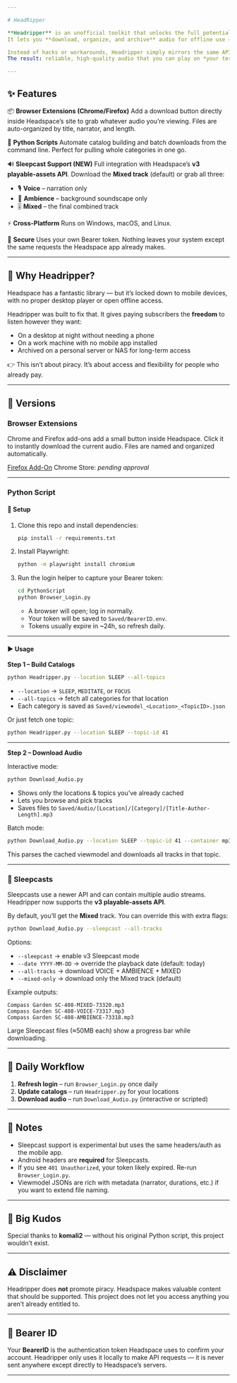 ```yaml
---

# HeadRipper

**Headripper** is an unofficial toolkit that unlocks the full potential of your Headspace subscription.
It lets you **download, organize, and archive** audio for offline use — something the official app doesn’t make easy.

Instead of hacks or workarounds, Headripper simply mirrors the same API calls that the mobile apps use with your account.
The result: reliable, high-quality audio that you can play on *your terms*.

---
```


## ✨ Features

📦 **Browser Extensions (Chrome/Firefox)**
Add a download button directly inside Headspace’s site to grab whatever audio you’re viewing. Files are auto-organized by title, narrator, and length.

🐍 **Python Scripts**
Automate catalog building and batch downloads from the command line. Perfect for pulling whole categories in one go.

🔊 **Sleepcast Support (NEW)**
Full integration with Headspace’s **v3 playable-assets API**.
Download the **Mixed track** (default) or grab all three:

* 🎙️ **Voice** – narration only
* 🌌 **Ambience** – background soundscape only
* 🎚️ **Mixed** – the final combined track

⚡ **Cross-Platform**
Runs on Windows, macOS, and Linux.

🔐 **Secure**
Uses your own Bearer token. Nothing leaves your system except the same requests the Headspace app already makes.

---

## 🎯 Why Headripper?

Headspace has a fantastic library — but it’s locked down to mobile devices, with no proper desktop player or open offline access.

Headripper was built to fix that.
It gives paying subscribers the **freedom** to listen however they want:

* On a desktop at night without needing a phone
* On a work machine with no mobile app installed
* Archived on a personal server or NAS for long-term access

👉 This isn’t about piracy. It’s about access and flexibility for people who already pay.

---

## 🧩 Versions

### Browser Extensions

Chrome and Firefox add-ons add a small button inside Headspace. Click it to instantly download the current audio.
Files are named and organized automatically.

[Firefox Add-On](https://addons.mozilla.org/en-US/firefox/addon/headripper/?utm_source=joexv.github.io)
Chrome Store: *pending approval*

---

### Python Script

#### 🔧 Setup

1. Clone this repo and install dependencies:

   ```bash
   pip install -r requirements.txt
   ```
2. Install Playwright:

   ```bash
   python -m playwright install chromium
   ```
3. Run the login helper to capture your Bearer token:

   ```bash
   cd PythonScript
   python Browser_Login.py
   ```

   * A browser will open; log in normally.
   * Your token will be saved to `Saved/BearerID.env`.
   * Tokens usually expire in \~24h, so refresh daily.

---

#### ▶️ Usage

**Step 1 – Build Catalogs**

```bash
python Headripper.py --location SLEEP --all-topics
```

* `--location` → `SLEEP`, `MEDITATE`, or `FOCUS`
* `--all-topics` → fetch all categories for that location
* Each category is saved as `Saved/viewmodel_<Location>_<TopicID>.json`

Or just fetch one topic:

```bash
python Headripper.py --location SLEEP --topic-id 41
```

---

**Step 2 – Download Audio**

Interactive mode:

```bash
python Download_Audio.py
```

* Shows only the locations & topics you’ve already cached
* Lets you browse and pick tracks
* Saves files to `Saved/Audio/[Location]/[Category]/[Title-Author-Length].mp3`

Batch mode:

```bash
python Download_Audio.py --location SLEEP --topic-id 41 --container mp3
```

This parses the cached viewmodel and downloads all tracks in that topic.

---

### 🌙 Sleepcasts

Sleepcasts use a newer API and can contain multiple audio streams.
Headripper now supports the **v3 playable-assets API**.

By default, you’ll get the **Mixed** track.
You can override this with extra flags:

```bash
python Download_Audio.py --sleepcast --all-tracks
```

Options:

* `--sleepcast` → enable v3 Sleepcast mode
* `--date YYYY-MM-DD` → override the playback date (default: today)
* `--all-tracks` → download VOICE + AMBIENCE + MIXED
* `--mixed-only` → download only the Mixed track (default)

Example outputs:

```
Compass Garden SC-408-MIXED-73320.mp3
Compass Garden SC-408-VOICE-73317.mp3
Compass Garden SC-408-AMBIENCE-73318.mp3
```

Large Sleepcast files (≈50MB each) show a progress bar while downloading.

---

## 🔄 Daily Workflow

1. **Refresh login** – run `Browser_Login.py` once daily
2. **Update catalogs** – run `Headripper.py` for your locations
3. **Download audio** – run `Download_Audio.py` (interactive or scripted)

---

## 📝 Notes

* Sleepcast support is experimental but uses the same headers/auth as the mobile app.
* Android headers are **required** for Sleepcasts.
* If you see `401 Unauthorized`, your token likely expired. Re-run `Browser_Login.py`.
* Viewmodel JSONs are rich with metadata (narrator, durations, etc.) if you want to extend file naming.

---

## 🙌 Big Kudos

Special thanks to **komali2** — without his original Python script, this project wouldn’t exist.

---

## ⚠️ Disclaimer

Headripper does **not** promote piracy.
Headspace makes valuable content that should be supported.
This project does not let you access anything you aren’t already entitled to.

---

## 🔑 Bearer ID

Your **BearerID** is the authentication token Headspace uses to confirm your account.
Headripper only uses it locally to make API requests — it is never sent anywhere except directly to Headspace’s servers.

---
